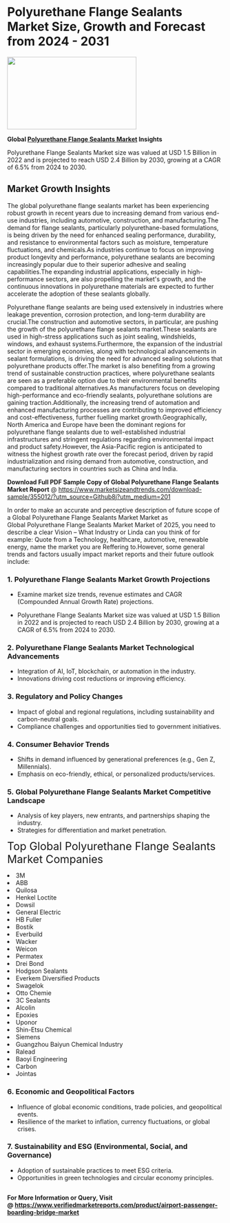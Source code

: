 <H1>Polyurethane Flange Sealants Market Size, Growth and Forecast from 2024 - 2031</H1><img class="aligncenter size-medium wp-image-584254" src="https://thirdeyenews.in/wp-content/uploads/2024/09/Global-Market-Research-300x168.jpeg" alt="" width="300" height="168" /><p><strong>Global&nbsp;<a href="https://www.marketsizeandtrends.com/download-sample/355012/?utm_source=Github8j?utm_medium=201">Polyurethane Flange Sealants Market</a> Insights</strong></p><p>Polyurethane Flange Sealants Market size was valued at USD 1.5 Billion in 2022 and is projected to reach USD 2.4 Billion by 2030, growing at a CAGR of 6.5% from 2024 to 2030.</p><p><h2>Market Growth Insights</h2> <p>The global polyurethane flange sealants market has been experiencing robust growth in recent years due to increasing demand from various end-use industries, including automotive, construction, and manufacturing.The demand for flange sealants, particularly polyurethane-based formulations, is being driven by the need for enhanced sealing performance, durability, and resistance to environmental factors such as moisture, temperature fluctuations, and chemicals.As industries continue to focus on improving product longevity and performance, polyurethane sealants are becoming increasingly popular due to their superior adhesive and sealing capabilities.The expanding industrial applications, especially in high-performance sectors, are also propelling the market's growth, and the continuous innovations in polyurethane materials are expected to further accelerate the adoption of these sealants globally.</p> <p>Polyurethane flange sealants are being used extensively in industries where leakage prevention, corrosion protection, and long-term durability are crucial.The construction and automotive sectors, in particular, are pushing the growth of the polyurethane flange sealants market.These sealants are used in high-stress applications such as joint sealing, windshields, windows, and exhaust systems.Furthermore, the expansion of the industrial sector in emerging economies, along with technological advancements in sealant formulations, is driving the need for advanced sealing solutions that polyurethane products offer.The market is also benefiting from a growing trend of sustainable construction practices, where polyurethane sealants are seen as a preferable option due to their environmental benefits compared to traditional alternatives.As manufacturers focus on developing high-performance and eco-friendly sealants, polyurethane solutions are gaining traction.Additionally, the increasing trend of automation and enhanced manufacturing processes are contributing to improved efficiency and cost-effectiveness, further fuelling market growth.Geographically, North America and Europe have been the dominant regions for polyurethane flange sealants due to well-established industrial infrastructures and stringent regulations regarding environmental impact and product safety.However, the Asia-Pacific region is anticipated to witness the highest growth rate over the forecast period, driven by rapid industrialization and rising demand from automotive, construction, and manufacturing sectors in countries such as China and India.</p> <p><span class=""><strong>Download Full PDF Sample Copy of Global Polyurethane Flange Sealants Market Report</strong> @ <a href="https://www.marketsizeandtrends.com/download-sample/355012/?utm_source=Github8j?utm_medium=201" target="_blank">https://www.marketsizeandtrends.com/download-sample/355012/?utm_source=Github8j?utm_medium=201</a></span></p><p>In order to make an accurate and perceptive description of future scope of a Global&nbsp;Polyurethane Flange Sealants Market Market as Global&nbsp;Polyurethane Flange Sealants Market Market of 2025, you need to describe a clear Vision &ndash; What Industry or Linda can you think of for example: Quote from a Technology, healthcare, automotive, renewable energy, name the market you are Reffering to.However, some general trends and factors usually impact market reports and their future outlook include:</p><h3>1.&nbsp;<strong>Polyurethane Flange Sealants Market Growth Projections</strong></h3><ul><li>Examine market size trends, revenue estimates and CAGR (Compounded Annual Growth Rate) projections.</li><li><p>Polyurethane Flange Sealants Market size was valued at USD 1.5 Billion in 2022 and is projected to reach USD 2.4 Billion by 2030, growing at a CAGR of 6.5% from 2024 to 2030.</p></li></ul><h3>2.&nbsp;<strong>Polyurethane Flange Sealants Market Technological Advancements</strong></h3><ul><li>Integration of AI, IoT, blockchain, or automation in the industry.</li><li>Innovations driving cost reductions or improving efficiency.</li></ul><h3>3.&nbsp;<strong>Regulatory and Policy Changes</strong></h3><ul><li>Impact of global and regional regulations, including sustainability and carbon-neutral goals.</li><li>Compliance challenges and opportunities tied to government initiatives.</li></ul><h3>4.&nbsp;<strong>Consumer Behavior Trends</strong></h3><ul><li>Shifts in demand influenced by generational preferences (e.g., Gen Z, Millennials).</li><li>Emphasis on eco-friendly, ethical, or personalized products/services.</li></ul><h3>5.&nbsp;<strong>Global Polyurethane Flange Sealants Market Competitive Landscape</strong></h3><ul><li>Analysis of key players, new entrants, and partnerships shaping the industry.</li><li>Strategies for differentiation and market penetration.</li></ul><p data-pm-slice="1 1 []"><span style="color: inherit; font-family: inherit; font-size: 25px;">Top Global Polyurethane Flange Sealants Market Companies</span></p><div class="" data-test-id=""><p><li>3M</li><li> ABB</li><li> Quilosa</li><li> Henkel Loctite</li><li> Dowsil</li><li> General Electric</li><li> HB Fuller</li><li> Bostik</li><li> Everbuild</li><li> Wacker</li><li> Weicon</li><li> Permatex</li><li> Drei Bond</li><li> Hodgson Sealants</li><li> Everkem Diversified Products</li><li> Swagelok</li><li> Otto Chemie</li><li> 3C Sealants</li><li> Alcolin</li><li> Epoxies</li><li> Uponor</li><li> Shin-Etsu Chemical</li><li> Siemens</li><li> Guangzhou Baiyun Chemical Industry</li><li> Ralead</li><li> Baoyi Engineering</li><li> Carbon</li><li> Jointas</li></p></div><h3>6.&nbsp;<strong>Economic and Geopolitical Factors</strong></h3><ul><li>Influence of global economic conditions, trade policies, and geopolitical events.</li><li>Resilience of the market to inflation, currency fluctuations, or global crises.</li></ul><h3>7.&nbsp;<strong>Sustainability and ESG (Environmental, Social, and Governance)</strong></h3><ul><li>Adoption of sustainable practices to meet ESG criteria.</li><li>Opportunities in green technologies and circular economy principles.</li></ul><h2><strong style="font-size: 14px;">For More Information or Query, Visit @&nbsp;</strong><a style="background-color: #ffffff; font-size: 14px;" href="https://www.marketsizeandtrends.com/report/polyurethane-flange-sealants-market/" target="_blank">https://www.verifiedmarketreports.com/product/airport-passenger-boarding-bridge-market</a></h2>